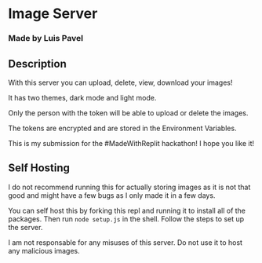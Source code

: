 # Image Server
### Made by Luis Pavel

## Description
With this server you can upload, delete, view, download your images!

It has two themes, dark mode and light mode.

Only the person with the token will be able to upload or delete the images.

The tokens are encrypted and are stored in the Environment Variables.

This is my submission for the #MadeWithReplit hackathon! I hope you like it!

## Self Hosting

I do not recommend running this for actually storing images as it is not that good and might have a few bugs as I only made it in a few days.

You can self host this by forking this repl and running it to install all of the packages. Then run `node setup.js` in the shell. Follow the steps to set up the server.

I am not responsable for any misuses of this server. Do not use it to host any malicious images.

